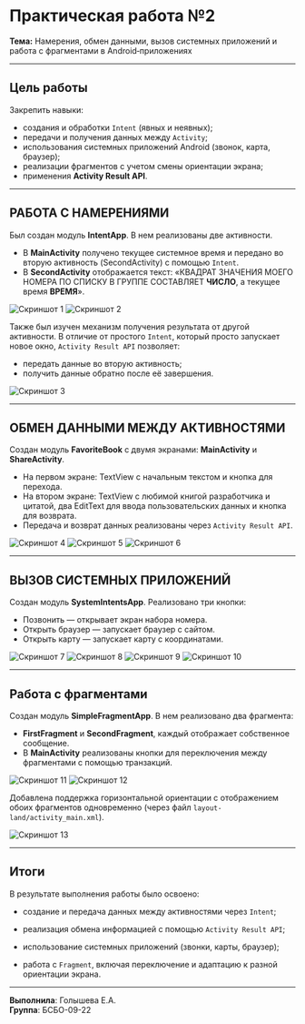 # Практическая работа №2

**Тема:** Намерения, обмен данными, вызов системных приложений и работа с фрагментами в Android‑приложениях

---

## Цель работы

Закрепить навыки:

- создания и обработки `Intent` (явных и неявных);
- передачи и получения данных между `Activity`;
- использования системных приложений Android (звонок, карта, браузер);
- реализации фрагментов с учетом смены ориентации экрана;
- применения **Activity Result API**.
  
---

## РАБОТА С НАМЕРЕНИЯМИ

Был создан модуль **IntentApp**. В нем реализованы две активности.

- В **MainActivity** получено текущее системное время и передано во вторую активность (SecondActivity) с помощью `Intent`.
- В **SecondActivity** отображается текст:
«КВАДРАТ ЗНАЧЕНИЯ МОЕГО НОМЕРА ПО СПИСКУ В ГРУППЕ СОСТАВЛЯЕТ **ЧИСЛО**, а текущее время **ВРЕМЯ**».

![Скриншот 1](./images/screen1.png) 
![Скриншот 2](./images/screen2.png) 

Также был изучен механизм получения результата от другой активности. В отличие от простого `Intent`, который просто запускает новое окно, `Activity Result API` позволяет:
- передать данные во вторую активность;
- получить данные обратно после её завершения.

![Скриншот 3](./images/screen3.png) 

---

## ОБМЕН ДАННЫМИ МЕЖДУ АКТИВНОСТЯМИ

Создан модуль **FavoriteBook** с двумя экранами: **MainActivity** и **ShareActivity**.

- На первом экране: TextView с начальным текстом и кнопка для перехода.
- На втором экране: TextView с любимой книгой разработчика и цитатой, два EditText для ввода пользовательских данных и кнопка для возврата.
- Передача и возврат данных реализованы через `Activity Result API`.

![Скриншот 4](./images/screen4.png) 
![Скриншот 5](./images/screen5.png) 
![Скриншот 6](./images/screen6.png) 

---

## ВЫЗОВ СИСТЕМНЫХ ПРИЛОЖЕНИЙ

Создан модуль **SystemIntentsApp**. Реализовано три кнопки:

- Позвонить — открывает экран набора номера.
- Открыть браузер — запускает браузер с сайтом.
- Открыть карту — запускает карту с координатами.

![Скриншот 7](./images/screen7.png) 
![Скриншот 8](./images/screen8.png) 
![Скриншот 9](./images/screen9.png) 
![Скриншот 10](./images/screen10.png) 

---

## Работа с фрагментами

Создан модуль **SimpleFragmentApp**. В нем реализовано два фрагмента:

- **FirstFragment** и **SecondFragment**, каждый отображает собственное сообщение.
- В **MainActivity** реализованы кнопки для переключения между фрагментами с помощью транзакций.

![Скриншот 11](./images/screen11.png) 
![Скриншот 12](./images/screen12.png) 

Добавлена поддержка горизонтальной ориентации с отображением обоих фрагментов одновременно (через файл `layout-land/activity_main.xml`).

![Скриншот 13](./images/screen13.png) 

---

## Итоги

В результате выполнения работы было освоено:

- создание и передача данных между активностями через `Intent`;

- реализация обмена информацией с помощью `Activity Result API`;

- использование системных приложений (звонки, карты, браузер);

- работа с `Fragment`, включая переключение и адаптацию к разной ориентации экрана.

---

**Выполнила**: Голышева Е.А.  
**Группа**: БСБО-09-22
